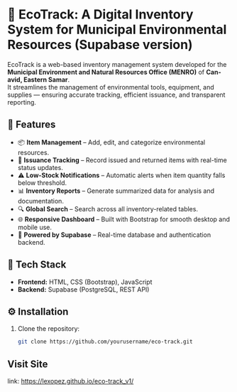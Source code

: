 # 🌿 EcoTrack: A Digital Inventory System for Municipal Environmental Resources (Supabase version)

EcoTrack is a web-based inventory management system developed for the **Municipal Environment and Natural Resources Office (MENRO)** of **Can-avid, Eastern Samar**.  
It streamlines the management of environmental tools, equipment, and supplies — ensuring accurate tracking, efficient issuance, and transparent reporting.

## 🚀 Features
- 📦 **Item Management** – Add, edit, and categorize environmental resources.  
- 🔄 **Issuance Tracking** – Record issued and returned items with real-time status updates.  
- ⚠️ **Low-Stock Notifications** – Automatic alerts when item quantity falls below threshold.  
- 📊 **Inventory Reports** – Generate summarized data for analysis and documentation.  
- 🔍 **Global Search** – Search across all inventory-related tables.  
- 🌐 **Responsive Dashboard** – Built with Bootstrap for smooth desktop and mobile use.  
- 🧠 **Powered by Supabase** – Real-time database and authentication backend.

## 🧩 Tech Stack
- **Frontend:** HTML, CSS (Bootstrap), JavaScript  
- **Backend:** Supabase (PostgreSQL, REST API)  

## ⚙️ Installation
1. Clone the repository:
   ```bash
   git clone https://github.com/yourusername/eco-track.git
## Visit Site
link: https://lexopez.github.io/eco-track_v1/
